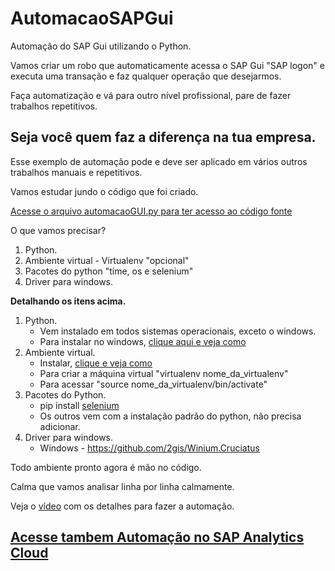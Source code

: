 # AutomacaoSAPGui
Automação do SAP Gui utilizando o Python.

Vamos criar um robo que automaticamente acessa o SAP Gui "SAP logon" e executa uma transação e faz qualquer operação que desejarmos.

Faça automatização e vá para outro nível profissional, pare de fazer trabalhos repetitivos.

## Seja você quem faz a diferença na tua empresa.

Esse exemplo de automação pode e deve ser aplicado em vários outros trabalhos manuais e repetitivos.

Vamos estudar jundo o código que foi criado.

[Acesse o arquivo automacaoGUI.py para ter acesso ao código fonte](automacaoGUI.py)

O que vamos precisar?

1. Python.
2. Ambiente virtual - Virtualenv "opcional"
3. Pacotes do python "time, os e selenium"
4. Driver para windows.

**Detalhando os itens acima.**

1. Python.
    - Vem instalado em todos sistemas operacionais, exceto o windows.
    - Para instalar no windows, [clique aqui e veja como](https://python.org.br/instalacao-windows/)
2. Ambiente virtual.
    - Instalar, [clique e veja como](https://virtualenv.pypa.io/en/latest/installation.html#via-pip)
    - Para criar a máquina virtual "virtualenv nome_da_virtualenv"
    - Para acessar "source nome_da_virtualenv/bin/activate"
3. Pacotes do Python.
    - pip install [selenium](https://www.selenium.dev/documentation/en/)
    - Os outros vem com a instalação padrão do python, não precisa adicionar.
4. Driver para windows.
    - Windows - https://github.com/2gis/Winium.Cruciatus

Todo ambiente pronto agora é mão no código.

Calma que vamos analisar linha por linha calmamente.

Veja o [vídeo](https://www.youtube.com/watch?v=NTTcGfEN6As) com os detalhes para fazer a automação.

## [Acesse tambem Automação no SAP Analytics Cloud](https://github.com/cirojunior/AutomacaoExportSAC)
